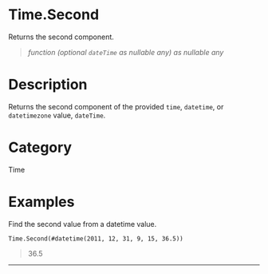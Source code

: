 # Time.Second
Returns the second component.
> _function (optional <code>dateTime</code> as nullable any) as nullable any_

# Description 
Returns the second component of the provided <code>time</code>, <code>datetime</code>, or <code>datetimezone</code> value, <code>dateTime</code>.
# Category 
Time
# Examples 
Find the second value from a datetime value.
```
Time.Second(#datetime(2011, 12, 31, 9, 15, 36.5))
```
> 36.5
***
